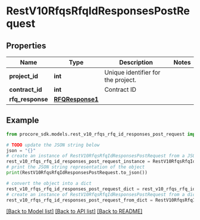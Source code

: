 # RestV10RfqsRfqIdResponsesPostRequest


## Properties

Name | Type | Description | Notes
------------ | ------------- | ------------- | -------------
**project_id** | **int** | Unique identifier for the project. | 
**contract_id** | **int** | Contract ID | 
**rfq_response** | [**RFQResponse1**](RFQResponse1.md) |  | 

## Example

```python
from procore_sdk.models.rest_v10_rfqs_rfq_id_responses_post_request import RestV10RfqsRfqIdResponsesPostRequest

# TODO update the JSON string below
json = "{}"
# create an instance of RestV10RfqsRfqIdResponsesPostRequest from a JSON string
rest_v10_rfqs_rfq_id_responses_post_request_instance = RestV10RfqsRfqIdResponsesPostRequest.from_json(json)
# print the JSON string representation of the object
print(RestV10RfqsRfqIdResponsesPostRequest.to_json())

# convert the object into a dict
rest_v10_rfqs_rfq_id_responses_post_request_dict = rest_v10_rfqs_rfq_id_responses_post_request_instance.to_dict()
# create an instance of RestV10RfqsRfqIdResponsesPostRequest from a dict
rest_v10_rfqs_rfq_id_responses_post_request_from_dict = RestV10RfqsRfqIdResponsesPostRequest.from_dict(rest_v10_rfqs_rfq_id_responses_post_request_dict)
```
[[Back to Model list]](../README.md#documentation-for-models) [[Back to API list]](../README.md#documentation-for-api-endpoints) [[Back to README]](../README.md)


